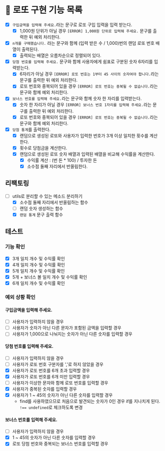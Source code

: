 # 🎱 로또 구현 기능 목록

- [x] `구입금액을 입력해 주세요.`라는 문구로 로또 구입 입력을 입력 받는다.
  - [x] 1,000원 단위가 아닐 경우 `[ERROR] 1,000원 단위로 입력해 주세요.` 문구를 출력한 뒤 예외 처리한다.
- [x] `n개를 구매했습니다.` 라는 문구와 함께 (입력 받은 수 / 1,000)번의 랜덤 로또 번호 배열이 출력된다.
  - [x] 출력되는 배열은 오름차순으로 정렬되어 있다.
- [x] `당첨 번호를 입력해 주세요.` 문구와 함께 사용자에게 쉼표로 구분된 숫자 6자리를 입력받는다.
  - [x] 6자리가 아닐 경우 `[ERROR] 로또 번호는 1부터 45 사이의 숫자여야 합니다.`라는 문구를 출력한 뒤 예외 처리한다.
  - [x] 로또 번호와 중복되어 있을 경우 `[ERROR] 로또 번호는 중복될 수 없습니다.`라는 문구와 함께 예외 처리한다.
- [x] `보너스 번호를 입력해 주세요.`라는 문구와 함께 숫자 한 자리를 입력받는다.
  - [x] 숫자 한 자리가 아닐 경우 `[ERROR] 보너스 번호 1자리를 입력해 주세요.`라는 문구를 출력한 뒤 예외 처리한다.
  - [x] 로또 번호와 중복되어 있을 경우 `[ERROR] 로또 번호는 중복될 수 없습니다.`라는 문구와 함께 예외 처리한다.
- [x] `당첨 통계`를 출력한다.
  - [x] 랜덤으로 생성된 로또와 사용자가 입력한 번호가 3개 이상 일치한 횟수를 계산한다.
  - [x] 횟수로 당첨금을 계산한다.
  - [x] 랜덤으로 생성된 로또 숫자 배열과 입력된 배열을 비교해 수익률을 계산한다.
    - [x] 수익률 계산 : (번 돈 \* 100) / 투자한 돈
    - [x] 소수점 둘째 자리에서 반올림한다.

## 리팩토링

- [ ] utils로 분리할 수 있는 메소드 분리하기
  - [x] 소수점 둘째 자리에서 반올림하는 함수
  - [ ] 랜덤 숫자 생성하는 함수
  - [x] `랜덤 통계` 문구 출력 함수

## 테스트

### 기능 확인

- [x] 3개 일치 개수 및 수익률 확인
- [x] 4개 일치 개수 및 수익률 확인
- [x] 5개 일치 개수 및 수익률 확인
- [x] 5개 + 보너스 볼 일치 개수 및 수익률 확인
- [x] 6개 일치 개수 및 수익률 확인

### 예외 상황 확인

#### 구입금액을 입력해 주세요.

- [ ] 사용자가 입력하지 않을 경우
- [ ] 사용자가 숫자가 아닌 다른 문자가 포함된 금액을 입력할 경우
- [ ] 사용자가 1,000으로 나눠지는 숫자가 아닌 다른 숫자를 입력할 경우

#### 당첨 번호를 입력해 주세요.

- [ ] 사용자가 입력하지 않을 경우
- [ ] 사용자가 로또 번호 구분자를 ','로 하지 않았을 경우
- [x] 사용자가 로또 번호를 6개 초과 입력할 경우
- [x] 사용자가 로또 번호를 6개 미만 입력할 경우
- [ ] 사용자가 이상한 문자와 함께 로또 번호를 입력할 경우
- [x] 사용자가 중복된 숫자를 입력할 경우
- [x] 사용자가 1 ~ 45의 숫자가 아닌 다른 숫자를 입력할 경우
  - find를 사용하였으므로 처음으로 발견되는 숫자가 0인 경우 if를 지나치게 된다. `!== undefined`로 체크하도록 변경

#### 보너스 번호를 입력해 주세요.

- [ ] 사용자가 입력하지 않을 경우
- [x] 1 ~ 45의 숫자가 아닌 다른 숫자를 입력할 경우
- [x] 로또 당첨 번호와 중복되는 보너스 번호를 입력할 경우
